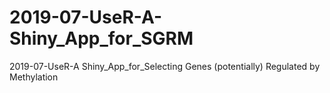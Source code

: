 # 2019-07-UseR-A-Shiny_App_for_SGRM
2019-07-UseR-A Shiny_App_for_Selecting Genes (potentially) Regulated by Methylation
